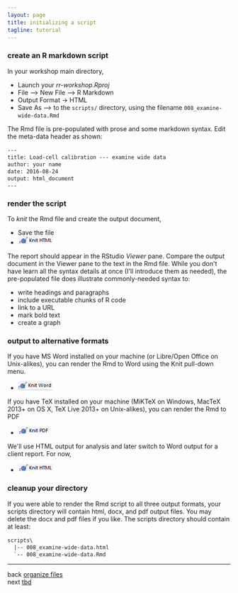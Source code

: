 ```yaml
---
layout: page
title: initializing a script
tagline: tutorial
---
```



### create an R markdown script 

In your workshop main directory, 

- Launch your *rr-workshop.Rproj* 
- File --> New File --> R Markdown 
- Output Format -> HTML 
- Save As --> to the `scripts/` directory, using the filename  `008_examine-wide-data.Rmd` 

The Rmd file is pre-populated with prose and some markdown syntax. Edit the meta-data header as shown:

```
---
title: Load-cell calibration --- examine wide data
author: your name
date: 2016-08-24
output: html_document
---
```



### render the script 

To *knit* the Rmd file and create the output document, 

- Save the file 
- ![knit html icon](../resources/images/knit-html-icon.png) 

The report should appear in the RStudio *Viewer* pane. Compare the output document in the Viewer pane to  the text in the Rmd file. While you don't have learn all the syntax details at once (I'll introduce them as needed), the pre-populated file does illustrate commonly-needed syntax to:  

- write headings and paragraphs 
- include executable chunks of R code 
- link to a URL 
- mark bold text  
- create a graph 





### output to alternative formats 

If you have MS Word installed on your machine (or Libre/Open Office on Unix-alikes), you can render the Rmd to Word using the Knit pull-down menu.

- ![knit html icon](../resources/images/knit-word-icon.png) 

If you have TeX installed on your machine (MiKTeX on Windows, MacTeX 2013+ on OS X, TeX Live 2013+ on Unix-alikes), you can render the Rmd to PDF 

- ![knit html icon](../resources/images/knit-pdf-icon.png) 

We'll use HTML output for analysis and later switch to Word output for a client report. For now, 

- ![knit html icon](../resources/images/knit-html-icon.png) 




### cleanup your directory 

If you were able to render the Rmd script to all three output formats, your scripts directory will contain html, docx, and pdf output files. You may delete the docx and pdf files if you like. The scripts directory should contain at least:  

```
scripts\
  |-- 008_examine-wide-data.html
  `-- 008_examine-wide-data.Rmd 
```






















<!--
*Save and Knit* anytime you want to see how your changes appear in the output. Remember, this is not a WYSIWYG environment---until you knit it, you won't see it. We could call it WYKIWYS (What You *Knit* Is What You *See*). 









We can dispense with the default prose. In the Rmd file, 

- Delete everything below the YAML header 
- Save and Knit 

-->




--- 
back [organize files](004_organize-files.html)<br> 
next [tbd](tbd.html)




